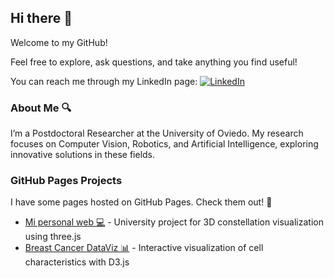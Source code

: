 ## Hi there 👋

Welcome to my GitHub!

Feel free to explore, ask questions, and take anything you find useful! 

You can reach me through my LinkedIn page: [![LinkedIn](https://img.shields.io/badge/LinkedIn-Profile-blue?logo=linkedin)](https://www.linkedin.com/in/sararht)

### About Me 🔍

I’m a Postdoctoral Researcher at the University of Oviedo. My research focuses on Computer Vision, Robotics, and Artificial Intelligence, exploring innovative solutions in these fields.


### GitHub Pages Projects

I have some pages hosted on GitHub Pages. Check them out! 🚀

  - [Mi personal web 💻](https://sararht.github.io/) - University project for 3D constellation visualization using three.js
  - [Breast Cancer DataViz 📊](https://sararht.github.io/d3js_cancer_cell_visualization/) - Interactive visualization of cell characteristics with D3.js

